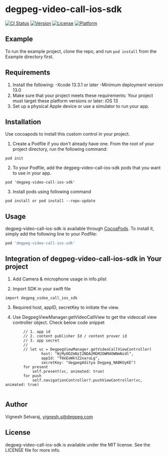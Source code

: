 # degpeg-video-call-ios-sdk

[![CI Status](https://img.shields.io/travis/vignesh.mot@gmail.com/degpeg-video-call-ios-sdk.svg?style=flat)](https://travis-ci.org/vignesh.mot@gmail.com/degpeg-video-call-ios-sdk)
[![Version](https://img.shields.io/cocoapods/v/degpeg-video-call-ios-sdk.svg?style=flat)](https://cocoapods.org/pods/degpeg-video-call-ios-sdk)
[![License](https://img.shields.io/cocoapods/l/degpeg-video-call-ios-sdk.svg?style=flat)](https://cocoapods.org/pods/degpeg-video-call-ios-sdk)
[![Platform](https://img.shields.io/cocoapods/p/degpeg-video-call-ios-sdk.svg?style=flat)](https://cocoapods.org/pods/degpeg-video-call-ios-sdk)

## Example

To run the example project, clone the repo, and run `pod install` from the Example directory first.

## Requirements
1. Install the following:
        -Xcode 13.3.1 or later
        -Minimum deployment version 13.0
2. Make sure that your project meets these requirements:
Your project must target these platform versions or later: iOS 13
3. Set up a physical Apple device or use a simulator to run your app.

## Installation

Use cocoapods to install this custom control in your project.
1. Create a Podfile if you don't already have one. From the root of your project directory, run the following command:

```
pod init
```
2. To your Podfile, add the degpeg-video-call-ios-sdk pods that you want to use in your app.
```
pod 'degpeg-video-call-ios-sdk'
```
3. Install pods using following command
```
pod install or pod install --repo-update
```
## Usage
degpeg-video-call-ios-sdk is available through [CocoaPods](https://cocoapods.org). To install
it, simply add the following line to your Podfile:

```ruby
pod 'degpeg-video-call-ios-sdk'
```
## Integration of degpeg-video-call-ios-sdk in Your project

1. Add Camera & microphone usage in info.plist

2. Import SDK in your swift file
```
import degpeg_video_call_ios_sdk
```
3. Required host, appID, secretKey to initiate the view.

4. Use DegpegViewManager.getVideoCallView to get the videocall view controller object.
Check below code snippet 
```
        // 1. app id
        // 2. content publisher Id / content prover id
        // 3. app secret
        // 
        // let vc = DegpegViewManager.getVideoCallViewController(
                host: "NjMyODZmNzI2NDA2MGM2OWM4OWNmNzdl",
                appId: "TOeEeWktZ2xaruLg",
                secretKey: "degpegAditya Degpeg_NABKUyKE")
        for present 
            self.present(vc, animated: true)
        for push
            self.navigationController?.pushViewController(vc, animated: true)
        
```

## Author

Vignesh Selvaraj, vignesh.s@degpeg.com

## License

degpeg-video-call-ios-sdk is available under the MIT license. See the LICENSE file for more info.
